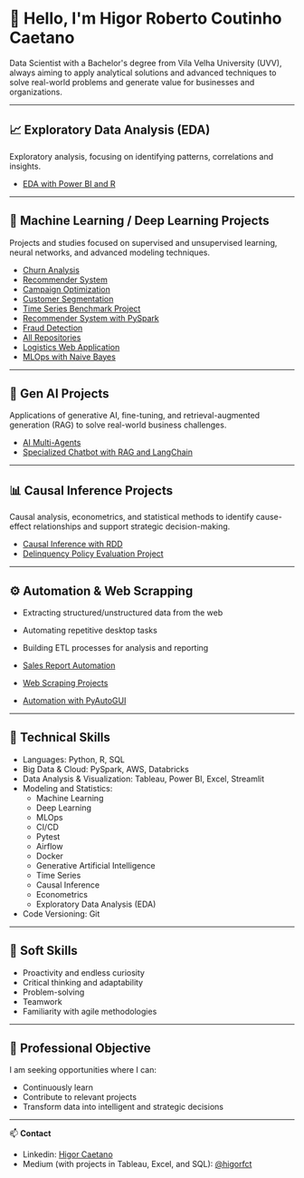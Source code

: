 # 👋 Hello, I'm Higor Roberto Coutinho Caetano

Data Scientist with a Bachelor's degree from Vila Velha University (UVV), always aiming to apply analytical solutions and advanced techniques to solve real-world problems and generate value for businesses and organizations.

---

## 📈 Exploratory Data Analysis (EDA)
Exploratory analysis, focusing on identifying patterns, correlations and insights.

- [EDA with Power BI and R](https://github.com/higorfct/EDA-with-Power-BI)

---

## 🤖 Machine Learning / Deep Learning Projects
Projects and studies focused on supervised and unsupervised learning, neural networks, and advanced modeling techniques.

- [Churn Analysis](https://github.com/higorfct/Churn-Analysis)  
- [Recommender System](https://github.com/higorfct/Recommender-System)  
- [Campaign Optimization](https://github.com/higorfct/Campaign-Optmization-)  
- [Customer Segmentation](https://github.com/higorfct/Customer-Segmentation-)  
- [Time Series Benchmark Project](https://github.com/higorfct/Time-Series-Benchmark-Project)  
- [Recommender System with PySpark](https://github.com/higorfct/Recommender-System-with-PySpark)  
- [Fraud Detection](https://github.com/higorfct/Fraud-Detection-.)  
- [All Repositories](https://github.com/higorfct?tab=repositories)  
- [Logistics Web Application](https://github.com/higorfct/Logistics-Web-Application)
- [MLOps with Naive Bayes](https://github.com/higorfct/MLOps-with-Naive-Bayes)

---

## 🧬 Gen AI Projects
Applications of generative AI, fine-tuning, and retrieval-augmented generation (RAG) to solve real-world business challenges.

- [AI Multi-Agents](https://github.com/higorfct/AI-Multi-Agents-)  
- [Specialized Chatbot with RAG and LangChain](https://github.com/higorfct/Specialized-chabot-with-RAG-and-LangChain/blob/main/README.md)  

---

## 📊 Causal Inference Projects
Causal analysis, econometrics, and statistical methods to identify cause-effect relationships and support strategic decision-making.

- [Causal Inference with RDD](https://github.com/higorfct/Causal-Inference-with-RDD/tree/main)  
- [Delinquency Policy Evaluation Project](https://github.com/higorfct/Delinquency-Policy-Evaluation-Project)  

---

## ⚙️ Automation & Web Scrapping
- Extracting structured/unstructured data from the web  
- Automating repetitive desktop tasks  
- Building ETL processes for analysis and reporting

- [Sales Report Automation](https://github.com/higorfct/Sales-Report-Automation)  
- [Web Scraping Projects](https://github.com/higorfct/Webscrapping)  
- [Automation with PyAutoGUI](https://github.com/higorfct/Automation-with-PyAutoGui)  

---

## 🚀 Technical Skills
- Languages: Python, R, SQL  
- Big Data & Cloud: PySpark, AWS, Databricks  
- Data Analysis & Visualization: Tableau, Power BI, Excel, Streamlit  
- Modeling and Statistics:  
  - Machine Learning  
  - Deep Learning  
  - MLOps
  - CI/CD
  - Pytest 
  - Airflow  
  - Docker  
  - Generative Artificial Intelligence  
  - Time Series  
  - Causal Inference  
  - Econometrics  
  - Exploratory Data Analysis (EDA)  
- Code Versioning: Git  

---

## 🧠 Soft Skills
- Proactivity and endless curiosity  
- Critical thinking and adaptability  
- Problem-solving  
- Teamwork  
- Familiarity with agile methodologies  

---

## 🎯 Professional Objective
I am seeking opportunities where I can:

- Continuously learn  
- Contribute to relevant projects  
- Transform data into intelligent and strategic decisions  

---

📫 **Contact**  
- Linkedin: [Higor Caetano](https://www.linkedin.com/in/higor-caetano-049521136/)  
- Medium (with projects in Tableau, Excel, and SQL): [@higorfct](https://medium.com/@higorfct)
